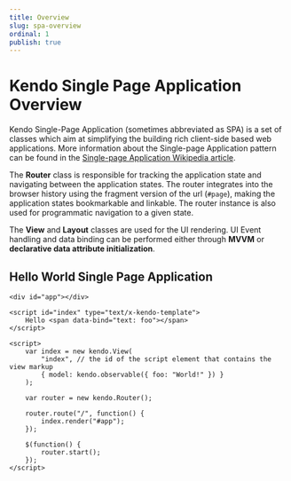 ```yaml
---
title: Overview
slug: spa-overview
ordinal: 1
publish: true
---
```

# Kendo Single Page Application Overview

Kendo Single-Page Application (sometimes abbreviated as SPA) is a set of classes which aim at simplifying the building rich client-side based web applications.
More information about the Single-page Application pattern can be found in the [Single-page Application Wikipedia article](http://en.wikipedia.org/wiki/Single-page_application).

The **Router** class is responsible for tracking the application state and navigating between the application states. The router integrates into the browser history using the fragment version of the url (`#page`), making the application states bookmarkable and linkable.
The router instance is also used for programmatic navigation to a given state.

The **View** and **Layout** classes are used for the UI rendering. UI Event handling and data binding can be performed either through **MVVM** or **declarative data attribute initialization**.

## Hello World Single Page Application

    <div id="app"></div>

    <script id="index" type="text/x-kendo-template">
        Hello <span data-bind="text: foo"></span>
    </script>

    <script>
        var index = new kendo.View(
            "index", // the id of the script element that contains the view markup
            { model: kendo.observable({ foo: "World!" }) }
        );

        var router = new kendo.Router();

        router.route("/", function() {
            index.render("#app");
        });

        $(function() {
            router.start();
        });
    </script>
 
